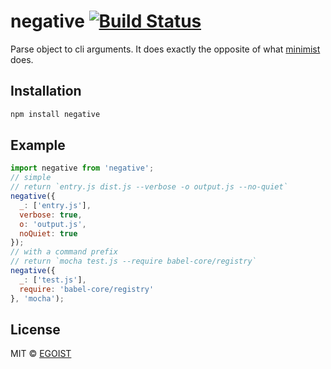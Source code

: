 # negative [![Build Status](https://img.shields.io/circleci/project/egoist/negative/master.svg?style=flat-square)](https://circleci.com/gh/egoist/negative/tree/master)

Parse object to cli arguments. It does exactly the opposite of what [minimist](https://github.com/substack/minimist) does.

## Installation

```bash
npm install negative
```

## Example

```javascript
import negative from 'negative';
// simple
// return `entry.js dist.js --verbose -o output.js --no-quiet`
negative({
  _: ['entry.js'],
  verbose: true,
  o: 'output.js',
  noQuiet: true
});
// with a command prefix
// return `mocha test.js --require babel-core/registry`
negative({
  _: ['test.js'],
  require: 'babel-core/registry'
}, 'mocha');
```

## License

MIT &copy; [EGOIST](https://github.com/egoist)
